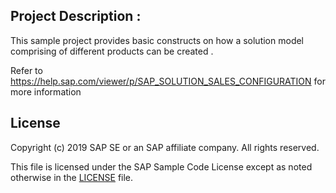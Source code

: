 ## Project Description : 

This sample project provides basic constructs on how a solution model comprising of different products can be created .

Refer to https://help.sap.com/viewer/p/SAP_SOLUTION_SALES_CONFIGURATION for more information

## License

Copyright (c) 2019 SAP SE or an SAP affiliate company. All rights reserved. 

This file is licensed under the SAP Sample Code License except as noted otherwise in the [LICENSE](LICENSE) file.
